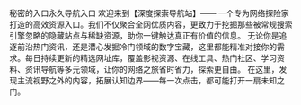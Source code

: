 秘密的入口永久导航入口
欢迎来到【深度探索导航站】—— 一个专为网络探险家打造的高效资源入口。我们不仅聚合全网优质内容，更致力于挖掘那些被常规搜索引擎忽略的隐藏站点与稀缺资源，助你一键触达真正有价值的信息。
无论你是追逐前沿热门资讯，还是潜心发掘冷门领域的数字宝藏，这里都能精准对接你的需求。每日持续更新的精选网址库，覆盖影视资源、在线工具、热门社区、学习资料、资讯导航等多元领域，让你的网络之旅省时省力，探索更自由。
在这里，发现主流视野之外的内容，拓展认知边界——每一次点击，都可能打开一扇未知之门。
